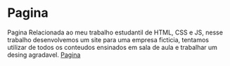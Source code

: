 # Pagina
 Pagina Relacionada ao meu trabalho estudantil de HTML, CSS e JS, nesse trabalho desenvolvemos um site para uma empresa ficticia, tentamos utilizar de todos os conteudos ensinados em sala de aula e trabalhar um desing agradavel.
 <a href="https://marcelon-mendes.github.io/Pagina/">Pagina</a>
